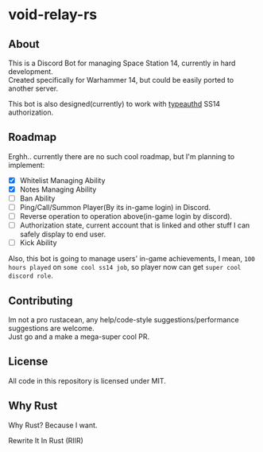 # void-relay-rs

## About

This is a Discord Bot for managing Space Station 14, currently in hard development.  
Created specifically for Warhammer 14, but could be easily ported to another server.  

This bot is also designed(currently) to work with [typeauthd](https://github.com/JerryImMouse/typeauthd) SS14 authorization.

## Roadmap
Erghh.. currently there are no such cool roadmap, but I'm planning to implement:

- [X] Whitelist Managing Ability 
- [X] Notes Managing Ability
- [ ] Ban Ability
- [ ] Ping/Call/Summon Player(By its in-game login) in Discord.  
- [ ] Reverse operation to operation above(in-game login by discord).
- [ ] Authorization state, current account that is linked and other stuff I can safely display to end user.   
- [ ] Kick Ability

Also, this bot is going to manage users' in-game achievements, I mean, `100 hours played` on `some cool ss14 job`, so player now can get `super cool discord role`.

## Contributing
Im not a pro rustacean, any help/code-style suggestions/performance suggestions are welcome.    
Just go and a make a mega-super cool PR.

## License
All code in this repository is licensed under MIT.

## Why Rust
Why Rust? Because I want.

Rewrite It In Rust (RIIR)
